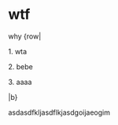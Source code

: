 <!-- Parent: parentpost -->
<!-- Space: MARK -->

# wtf
<!-- Macro: {row\|([^\|]*)\|([^\|]*)}
   Template: #inline
   left: ${1}
   right: ${2}
   inline: |
           <ac:structured-macro ac:name="section"> <ac:rich-text-body> <ac:structured-macro ac:name="column"> <ac:rich-text-body> {{.left}} </ac:rich-text-body> </ac:structured-macro> <ac:structured-macro ac:name="column"> <ac:rich-text-body> {{.right}} </ac:rich-text-body> </ac:structured-macro> </ac:rich-text-body> </ac:structured-macro>
-->

why
{row|<p>1. wta</p><p> 2. bebe</p><p>3. aaaa</p>|b}

asdasdfkljasdflkjasdgoijaeogim
